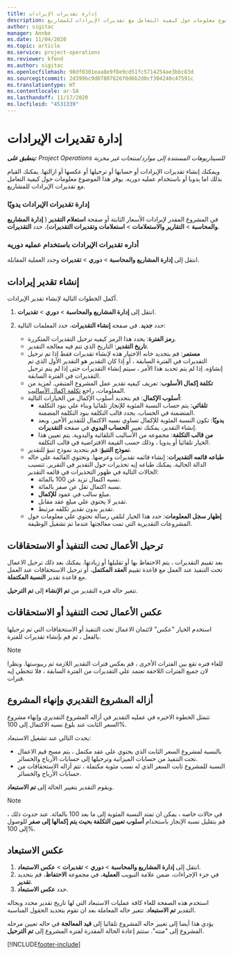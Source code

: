 ```yaml
---
title: إدارة تقديرات الإيرادات
description: يوفر هذا الموضوع معلومات حول كيفية التعامل مع تقديرات الإيرادات للمشاريع.
author: sigitac
manager: Annbe
ms.date: 11/04/2020
ms.topic: article
ms.service: project-operations
ms.reviewer: kfend
ms.author: sigitac
ms.openlocfilehash: 98df0301eaa8e9f8e9cd51fc5714254ae3bbc83d
ms.sourcegitcommit: 2d399bc9d07807626f0d6b2d0cf304240c47591c
ms.translationtype: HT
ms.contentlocale: ar-SA
ms.lasthandoff: 11/17/2020
ms.locfileid: "4531339"
---
```

# <a name="manage-revenue-estimates"></a>إدارة تقديرات الإيرادات

_**ينطبق على:** Project Operations للسيناريوهات المستندة إلى موارد/منتجات غير مخزنة‬_

ويمكنك إنشاء تقديرات الإيرادات أو حسابها أو ترحيلها أو عكسها أو ازالتها. يمكنك القيام بذلك اما يدويا أو باستخدام عمليه دوريه. يوفر هذا الموضوع معلومات حول كيفية التعامل مع تقديرات الإيرادات للمشاريع.

### <a name="manage-revenue-estimates-manually"></a>إدارة تقديرات الإيرادات يدويًا

في المشروع المقدر لإيرادات الأسعار الثابتة أو صفحة **استعلام التقدير** ( **إدارة المشاريع والمحاسبة** > **التقارير والاستعلامات** > **استعلامات وتقديرات التقديرات**)، حدد **التقديرات**.

### <a name="manage-revenue-estimates-using-a-periodic-process"></a>أداره تقديرات الإيرادات باستخدام عمليه دوريه

انتقل إلى **إدارة المشاريع والمحاسبة** > **دوري** > **تقديرات** وحدد العملية المقابلة.

## <a name="create-a-revenue-estimate"></a>إنشاء تقدير إيرادات

أكمل الخطوات التالية لإنشاء تقدير الإيرادات. 

1. انتقل إلى **إدارة المشاريع والمحاسبة** > **دوري** > **تقديرات**.
2. حدد **جديد**. في صفحة **إنشاء التقديرات**، حدد المعلمات التالية:

   - **رمز الفترة**: يحدد هذا الرمز كيفيه ترحيل التقديرات المتكررة.
   - **تاريخ التقدير**: التاريخ الذي تتم فيه معالجه التقدير.
   - **مستمر**: قم بتحديد خانه الاختيار هذه لإنشاء تقديرات فقط إذا تم ترحيل التقديرات في الفترة السابقة ، أو إذا كان التقدير هو التقدير الأول الذي تم إنشاؤه. إذا لم يتم تحديد هذا الأمر ، سيتم إنشاء التقديرات حتى إذا لم يتم ترحيل التقديرات في الفترة السابقة.
   - **تكلفة إكمال الأسلوب**: تعريف كيفيه تقدير عمل المشروع المتبقي. لمزيد من المعلومات، راجع [تكلفة إكمال الأساليب](cost-complete-methods.md).
   - **أسلوب الإكمال**: قم بتحديد أسلوب الإكمال من الخيارات التالية:
     - **تلقائي**: يتم حساب النسبة المئوية للإنجاز تلقائيا وبناء علي بنود التكلفة المتضمنة في الحساب. يحدد قالب التكلفة بنود التكلفة المضمنة.
     - **يدويًا**: تكون النسبة المئوية للإكمال تساوي نسبه الاكتمال للتقدير الأخير. وبعد إنشاء التقدير، يمكنك تغيير **الحساب اليدوي** في صفحة **التقديرات**.
     - **من قالب التكلفة**: مجموعه من الأساليب التلقائية واليدوية. يتم تعيين هذا الخيار تلقائيا أو يدويا ، وذلك حسب القيمة الافتراضية في قالب التكلفة.
   - **نموذج التنبؤ**: قم بتحديد نموذج تنبؤ للتقدير.
   - **طباعه قائمه التقديرات**: إنشاء قائمه تقديرات وعرضها. وتحتوي القائمة علي حاله الدالة الحالية. يمكنك طباعه إيه تحذيرات حول التقدير في التقرير. تتسبب الحالات التالية في ظهور التحذيرات في قائمه التقدير:
     - نسبه اكتمال تزيد عن 100 بالمائة.
     - نسبه اكتمال تقل عن صفر بالمائة.
     - مبلغ سالب في عمود **للإكمال**.
     - تقدير لا يحتوي علي مبلغ عقد مقابل.
     - تقدير بدون تقدير تكلفه مرتبط.
   - **إظهار سجل المعلومات**: حدد هذا الخيار لتلقي رسالة تحتوي علي معلومات حول المشروعات التقديرية التي تمت معالجتها عندما تم تشغيل الوظيفة.


## <a name="post-wip-or-accruals"></a>ترحيل الأعمال تحت التنفيذ أو الاستحقاقات

بعد تقييم التقديرات ، يتم الاحتفاظ بها أو تقليلها أو زيادتها. يمكنك بعد ذلك ترحيل الاعمال تحت التنفيذ عند العمل مع قاعدة تقييم **العقد المكتمل**، أو ترحيل الاستحقاقات عند العمل مع قاعدة تقدير **النسبة المكتملة**.
  
تتغير حاله فتره التقدير من **تم الإنشاء** إلى **تم الترحيل**.

## <a name="reverse-wip-or-accruals"></a>عكس الأعمال تحت التنفيذ أو الاستحقاقات

استخدم الخيار "عكس" لائتمان الاعمال تحت التنفيذ أو الاستحقاقات التي تم ترحيلها بالفعل ، ثم قم بإنشاء تقديرات للفترة.

> [!NOTE]
> للغاء فتره تقع بين الفترات الأخرى ، قم بعكس فترات التقدير اللازمة ثم ريبوستها. ونظرا لان جميع الفترات اللاحقة تعتمد علي التقديرات من الفترة السابقة ، فلا تتخطي إيه فترات.

## <a name="eliminate-the-estimate-project-and-finish-the-project"></a>أزاله المشروع التقديري وإنهاء المشروع

تتمثل الخطوة الاخيره في عمليه التقدير في أزاله المشروع التقديري وإنهاء مشروع السعر الثابت عند بلوغ نسبه الاكتمال إلى 100%.

يحدث التالي عند تشغيل الاستبعاد:

- بالنسبة لمشروع السعر الثابت الذي يحتوي علي عقد مكتمل ، يتم مسح قيم الاعمال تحت التنفيذ من حسابات الميزانية وترحيلها إلى حسابات الأرباح والخسائر.
- النسبة للمشروع ثابت السعر الذي له نسب مئوية مكتملة ، تتم أزاله الاستحقاقات من حسابات الأرباح والخسائر.

ويقوم التقدير بتغيير الحالة إلى **تم الاستبعاد**.

> [!NOTE]
> في حالات خاصه ، يمكن ان تمتد النسبة المئوية إلى ما بعد 100 بالمائة. عند حدوث ذلك ، قم بتقليل نسبه الإنجاز باستخدام **أسلوب تعيين التكلفة بحيث يتم إكمالها إلى صفر** للوصول إلى 100%.

## <a name="reverse-elimination"></a>عكس الاستبعاد

1. انتقل إلى **إدارة المشاريع والمحاسبة** > **دوري** > **تقديرات** > **عكس الاستبعاد**. 
2. في جزء الإجراءات، ضمن علامة التبويب **العملية**، في مجموعة **الاحتفاظ**، قم بتحديد **تقدير**. 
3. حدد **عكس الاستبعاد**.

استخدم هذه الصفحة للغاء كافة عمليات الاستبعاد التي لها تاريخ تقدير محدد وبحاله التقدير **تم الاستبعاد**. تتغير حاله المعاملة بعد ان تقوم بتحديد الحقول المناسبة.

يؤدي هذا أيضا إلى تغيير حاله المشروع تلقائيا إلى **قيد المعالجة** في حاله تعيين مرحله المشروع إلى "منته". ستتم إعادة الحالة المقدرة لفتره المشروع إلى **تم الترحيل**.


[!INCLUDE[footer-include](../includes/footer-banner.md)]